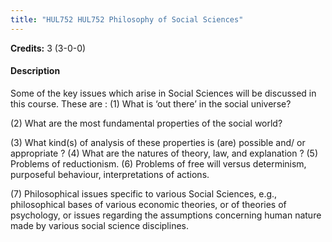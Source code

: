 ```yaml
---
title: "HUL752 HUL752 Philosophy of Social Sciences"
---
```

**Credits:** 3 (3-0-0)

#### Description
Some of the key issues which arise in Social Sciences will be discussed in this course. These are : (1) What is ‘out there’ in the social universe?

(2) What are the most fundamental properties of the social world?

(3) What kind(s) of analysis of these properties is (are) possible and/ or appropriate ? (4) What are the natures of theory, law, and explanation ? (5) Problems of reductionism. (6) Problems of free will versus determinism, purposeful behaviour, interpretations of actions.

(7) Philosophical issues specific to various Social Sciences, e.g., philosophical bases of various economic theories, or of theories of psychology, or issues regarding the assumptions concerning human nature made by various social science disciplines.